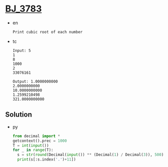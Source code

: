 # [BJ_3783](https://acmicpc.net/problem/3783)

* en

  ```en
  Print cubic root of each number
  ```

* tc

  ```tc
  Input: 5
  1
  8
  1000
  2
  33076161

  Output: 1.0000000000
  2.0000000000
  10.0000000000
  1.2599210498
  321.0000000000
  ```

## Solution

* py

  ```py
  from decimal import *
  getcontext().prec = 1000
  T = int(input())
  for _ in range(T):
    s = str(round(Decimal(input()) ** (Decimal(1) / Decimal(3)), 500))
    print(s[:s.index('.')+11])
  ```
